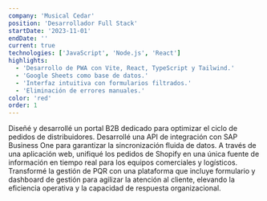 ```yaml
---
company: 'Musical Cedar'
position: 'Desarrollador Full Stack'
startDate: '2023-11-01'
endDate: ''
current: true
technologies: ['JavaScript', 'Node.js', 'React']
highlights:
  - 'Desarrollo de PWA con Vite, React, TypeScript y Tailwind.'
  - 'Google Sheets como base de datos.'
  - 'Interfaz intuitiva con formularios filtrados.'
  - 'Eliminación de errores manuales.'
color: 'red'
order: 1
---
```


Diseñé y desarrollé un portal B2B dedicado para optimizar el ciclo de pedidos de distribuidores.
Desarrollé una API de integración con SAP Business One para garantizar la sincronización fluida de datos. A través de una aplicación web, unifiqué los pedidos de Shopify en una única fuente de información en tiempo real para los equipos comerciales y logísticos. Transformé la gestión de PQR con una plataforma que incluye formulario y dashboard de gestión para agilizar la atención al cliente, elevando la eficiencia operativa y la capacidad de respuesta organizacional.
